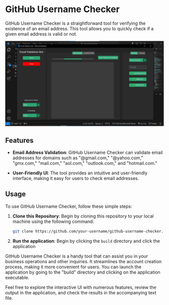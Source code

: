 # GitHub Username Checker

GitHub Username Checker is a straightforward tool for verifying the existence of an email address. This tool allows you to quickly check if a given email address is valid or not.

![GitHub Username Checker UI](ui.jpg)

## Features

- **Email Address Validation**: GitHub Username Checker can validate email addresses for domains such as "@gmail.com," "@yahoo.com," "gmx.com," "mail.com," "aol.com," "outlook.com," and "hotmail.com."

- **User-Friendly UI**: The tool provides an intuitive and user-friendly interface, making it easy for users to check email addresses.

## Usage

To use GitHub Username Checker, follow these simple steps:

1. **Clone this Repository**: Begin by cloning this repository to your local machine using the following command:
   ```bash
   git clone https://github.com/your-username/github-username-checker.git

2. **Run the application**: Begin by clicking the `build` directory and click the application

GitHub Username Checker is a handy tool that can assist you in your business operations and other inquiries. It streamlines the account creation process, making it more convenient for users. You can launch the application by going to the "build" directory and clicking on the application executable.

Feel free to explore the interactive UI with numerous features, review the output in the application, and check the results in the accompanying text file.